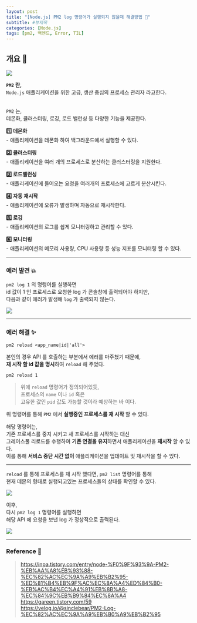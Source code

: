 ```yaml
---
layout: post
title: "[Node.js] PM2 log 명령어가 실행되지 않을때 해결방법 💞"
subtitle: #부제목
categories: [Node.js]
tags: [pm2, 백엔드, Error, TIL]
---
```


## 개요 👋

![](https://img1.daumcdn.net/thumb/R1280x0/?scode=mtistory2&fname=https%3A%2F%2Fblog.kakaocdn.net%2Fdn%2FmC6xr%2Fbtsrr0FDkBP%2FlUjVr9u9Z2pZqWG8lgcUM1%2Fimg.webp)

**`PM2` 란,**<br>
`Node.js` 애플리케이션을 위한 고급, 생산 중심의 프로세스 관리자 라고한다.<br><br>

`PM2` 는,<bR>
데몬화, 클러스터링, 로깅, 로드 밸런싱 등 다양한 기능을 제공한다.<br>

**1️⃣ 데몬화**<br> - 애플리케이션을 데몬화 하여 백그라운드에서 실행할 수 있다.

**2️⃣ 클러스터링**<br> - 애플리케이션을 여러 개의 프로세스로 분산하는 클러스터링을 지원한다.

**3️⃣ 로드밸런싱**<br> - 애플리케이션에 들어오는 요청을 여러개의 프로세스에 고르게 분산시킨다.

**4️⃣ 자동 재시작**<br> - 애플리케이션에 오류가 발생하며 자동으로 재시작한다.

**5️⃣ 로깅**<br> - 애플리케이션의 로그를 쉽게 모니터링하고 관리할 수 있다.

**6️⃣ 모니터링**<br> - 애플리케이션의 메모리 사용량, CPU 사용량 등 성능 지표를 모니터링 할 수 있다.

---

### 에러 발견 💥

`pm2 log 1` 의 명령어를 실행하면<bR>
id 값이 1 인 프로세스로 요청한 log 가 콘솔창에 출력되어야 하지만,<bR>
다음과 같이 에러가 발생해 `log` 가 출력되지 않는다.

![](https://img1.daumcdn.net/thumb/R1280x0/?scode=mtistory2&fname=https%3A%2F%2Fblog.kakaocdn.net%2Fdn%2FrfAVq%2Fbtsrq93VZQ0%2F8eF7xJwwPFiiClzGJAgWsK%2Fimg.png)

---

### 에러 해결 ✨

```
pm2 reload <app_name|id|'all'>
```

본인의 경우 API 를 호출하는 부분에서 에러를 마주쳤기 때문에,
<Br>
**재 시작 할 id 값을 명시**하여 `reload` 해 주었다.

```
pm2 reload 1
```

> 위에 `reload` 명령어가 정의되어있듯,<br>
> 프로세스의 `name` 이나 `id` 혹은<br>
> 고유한 값인 `pid` 값도 가능할 것이라 예상하는 바 이다.

위 명령어를 통해 `PM2` 에서 **실행중인 프로세스를 재 시작** 할 수 있다.<br>

해당 명령어는,<br>
기존 프로세스를 중지 시키고 새 프로세스를 시작하는 대신<br>
그레이스풀 리로드를 수행하여 **기존 연결을 유지**하면서 애플리케이션을 **재시작** 할 수 있다.<bR>
이를 통해 **서비스 중단 시간 없이** 애플리케이션을 업데이트 및 재시작을 할 수 있다.

---

`reload` 를 통해 프로세스를 재 시작 했다면,
`pm2 list` 명령어를 통해<br>
현재 데몬의 형태로 실행되고있는 프로세스들의 상태를 확인할 수 있다.

![](https://img1.daumcdn.net/thumb/R1280x0/?scode=mtistory2&fname=https%3A%2F%2Fblog.kakaocdn.net%2Fdn%2FS1sJK%2Fbtsrh076afO%2FzTCcmxHfnrrihYxSrQ9ke1%2Fimg.png)

이후,<br>
다시 `pm2 log 1` 명령어를 실행하면<bR>
해당 API 에 요청을 보낸 log 가 정상적으로 출력된다.

![](https://img1.daumcdn.net/thumb/R1280x0/?scode=mtistory2&fname=https%3A%2F%2Fblog.kakaocdn.net%2Fdn%2FcTGdXC%2FbtsrgsYnLKb%2F7KYPTtvnBtvNocQSzFMbg1%2Fimg.png)

---

### Reference 🌊

> <https://inpa.tistory.com/entry/node-%F0%9F%93%9A-PM2-%EB%AA%A8%EB%93%88-%EC%82%AC%EC%9A%A9%EB%B2%95-%ED%81%B4%EB%9F%AC%EC%8A%A4%ED%84%B0-%EB%AC%B4%EC%A4%91%EB%8B%A8-%EC%84%9C%EB%B9%84%EC%8A%A4><br><https://gareen.tistory.com/59><br><https://velog.io/@sinclebear/PM2-Log-%EC%82%AC%EC%9A%A9%EB%B0%A9%EB%B2%95>
